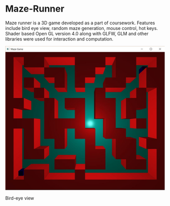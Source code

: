 # Maze-Runner
<p>Maze runner is a 3D game developed as a part of coursework. Features include bird eye view, random maze generation, mouse control, hot keys. Shader based Open GL version 4.0 along with GLFW, GLM and other libraries were used for interaction and computation.</p>

<img src = "./vinaypinnakaLab7.JPG">
<p style="align:center">Bird-eye view</p>
